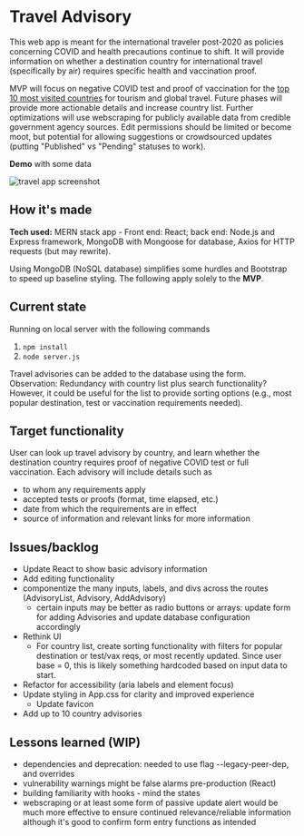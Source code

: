# Travel Advisory 
This web app is meant for the international traveler post-2020 as policies concerning COVID and health precautions continue to shift.
It will provide information on whether a destination country for international travel (specifically by air) requires specific health and vaccination proof. 

MVP will focus on negative COVID test and proof of vaccination for the [top 10 most visited countries](https://worldpopulationreview.com/country-rankings/most-visited-countries) for tourism and global travel. 
Future phases will provide more actionable details and increase country list.
Further optimizations will use webscraping for publicly available data from credible government agency sources. Edit permissions should be limited or become moot, but potential for allowing suggestions or crowdsourced updates (putting "Published" vs "Pending" statuses to work).

**Demo** with some data

![travel app screenshot](https://i.postimg.cc/KzWkXxTy/travel-demo-202206.png)


## How it's made
**Tech used:** MERN stack app - Front end: React; back end: Node.js and Express framework, MongoDB with Mongoose for database, Axios for HTTP requests (but may rewrite).

Using MongoDB (NoSQL database) simplifies some hurdles and Bootstrap to speed up baseline styling.
The following apply solely to the **MVP**.

## Current state
Running on local server with the following commands
1. `npm install`
2. `node server.js` 

Travel advisories can be added to the database using the form. 
Observation: Redundancy with country list plus search functionality? However, it could be useful for the list to provide sorting options (e.g., most popular destination, test or vaccination requirements needed).

## Target functionality
User can look up travel advisory by country, and learn whether the destination country requires proof of negative COVID test or full vaccination.
Each advisory will include details such as 
- to whom any requirements apply
- accepted tests or proofs (format, time elapsed, etc.)
- date from which the requirements are in effect
- source of information and relevant links for more information

## Issues/backlog
- Update React to show basic advisory information
- Add editing functionality
- componentize the many inputs, labels, and divs across the routes (AdvisoryList, Advisory, AddAdvisory)
  -  certain inputs may be better as radio buttons or arrays: update form for adding Advisories and update database configuration accordingly
- Rethink UI 
  - For country list, create sorting functionality with filters for popular destination or test/vax reqs, or most recently updated. Since user base = 0, this is likely something hardcoded based on input data to start.
- Refactor for accessibility (aria labels and element focus)
- Update styling in App.css for clarity and improved experience
  - Update favicon
- Add up to 10 country advisories

## Lessons learned (WIP)
- dependencies and deprecation: needed to use flag --legacy-peer-dep, and overrides
- vulnerability warnings might be false alarms pre-production (React)
- building familiarity with hooks - mind the states
- webscraping or at least some form of passive update alert would be much more effective to ensure continued relevance/reliable information although it's good to confirm form entry functions as intended
